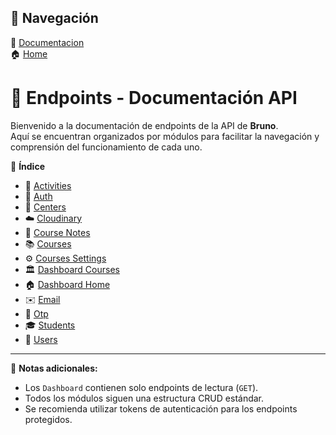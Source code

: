 ## 🔗 Navegación  

📖 [Documentacion](../index.MD "Docuemntacion Home")  
🏠 [Home](../../README.MD "Home") 


# 📌 Endpoints - Documentación API

Bienvenido a la documentación de endpoints de la API de **Bruno**.  
Aquí se encuentran organizados por módulos para facilitar la navegación y comprensión del funcionamiento de cada uno.  

📌 **Índice**  
- 📂 [Activities](./AuthDocumentation.MD)  
- 🔑 [Auth](./AuthDocumentation.MD)  
- 🏢 [Centers](#centers)  
- ☁️ [Cloudinary](#cloudinary)  
- 📘 [Course Notes](#course-notes)  
- 📚 [Courses](#courses)  
- ⚙️ [Courses Settings](#courses-settings)  
- 🏛️ [Dashboard Courses](#dashboard-courses)  
- 🏠 [Dashboard Home](#dashboard-home)  
- ✉️ [Email](#email)  
- 🔢 [Otp](#otp)  
- 🎓 [Students](#students)  
- 👥 [Users](#users)  

---

📝 **Notas adicionales:**  
- Los `Dashboard` contienen solo endpoints de lectura (`GET`).  
- Todos los módulos siguen una estructura CRUD estándar.  
- Se recomienda utilizar tokens de autenticación para los endpoints protegidos.  
 
